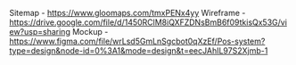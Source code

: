 Sitemap - https://www.gloomaps.com/tmxPENx4yy
Wireframe - https://drive.google.com/file/d/1450RClM8iQXFZDNsBmB6f09tkisQx53G/view?usp=sharing
Mockup - https://www.figma.com/file/wrLsd5GmLnSgcbot0qXzEf/Pos-system?type=design&node-id=0%3A1&mode=design&t=eecJAhIL97S2Xjmb-1
